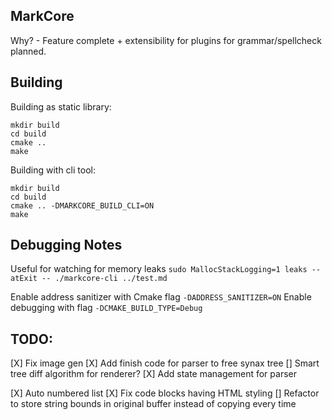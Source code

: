 
## MarkCore

Why? - Feature complete + extensibility for plugins for grammar/spellcheck planned.

## Building

Building as static library:
```
mkdir build
cd build
cmake ..
make
```

Building with cli tool:
```
mkdir build
cd build
cmake .. -DMARKCORE_BUILD_CLI=ON
make
```

## Debugging Notes

Useful for watching for memory leaks
`sudo MallocStackLogging=1 leaks --atExit -- ./markcore-cli ../test.md` 

Enable address sanitizer with Cmake flag `-DADDRESS_SANITIZER=ON`
Enable debugging with flag `-DCMAKE_BUILD_TYPE=Debug`

## TODO:

[X] Fix image gen
[X] Add finish code for parser to free synax tree
[] Smart tree diff algorithm for renderer?
[X] Add state management for parser

[X] Auto numbered list
[X] Fix code blocks having HTML styling
[] Refactor to store string bounds in original buffer instead of copying every time